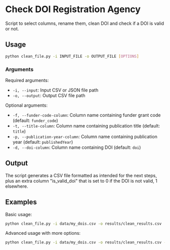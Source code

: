 # Check DOI Registration Agency

Script to select columns, rename them, clean DOI and check if a DOI is valid or not.

## Usage

```bash
python clean_file.py -i INPUT_FILE -o OUTPUT_FILE [OPTIONS]
```

### Arguments

Required arguments:
- `-i, --input`: Input CSV or JSON file path
- `-o, --output`: Output CSV file path

Optional arguments:
- `-f, --funder-code-column`: Column name containing funder grant code (default: `funder_code`)
- `-t, --title-column`: Column name containing publication title (default: `title`)
- `-p, --publication-year-column`: Column name containing publication year (default: `publishedYear`)
- `-d, --doi-column`: Column name containing DOI (default: `doi`)

## Output

The script generates a CSV file formatted as intended for the next steps, plus an extra column "is_valid_doi" that is set to 0 if the DOI is not valid, 1 elsewhere.

## Examples

Basic usage:
```bash
python clean_file.py -i data/my_dois.csv -o results/clean_results.csv
```

Advanced usage with more options:
```bash
python clean_file.py -i data/my_dois.csv -o results/clean_results.csv -f "GRANTED" -t "TITLE_COLUMN_NAME" -p "RANDOM_YEAR_COLUMN" -d "DOI"
```